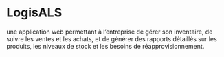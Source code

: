 # LogisALS
une application web permettant à l’entreprise de gérer son inventaire, de suivre les ventes et les achats, et de générer des rapports détaillés sur les produits, les niveaux de stock et les besoins de réapprovisionnement. 
